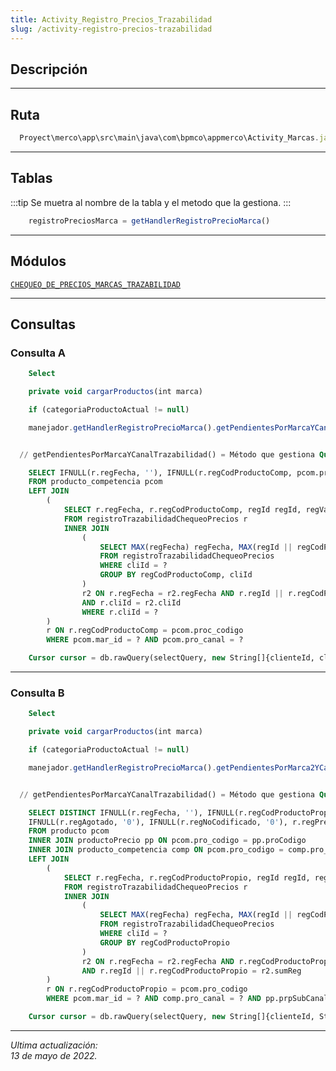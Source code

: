```yaml
---
title: Activity_Registro_Precios_Trazabilidad
slug: /activity-registro-precios-trazabilidad
---
```


## Descripción

***

## Ruta

```js
  Proyect\merco\app\src\main\java\com\bpmco\appmerco\Activity_Marcas.java
```

***

## Tablas

:::tip
Se muetra al nombre de la tabla y el metodo que la gestiona.
:::

```js title="Tabla registroPreciosMarca"
    registroPreciosMarca = getHandlerRegistroPrecioMarca()
``` 

***

## Módulos

[```CHEQUEO_DE_PRECIOS_MARCAS_TRAZABILIDAD```](../modules/modulo-44.md)

***

## Consultas

### Consulta A

```sql title="Tipo" 
    Select
```

```js title="Método desde donde se invoca"
    private void cargarProductos(int marca)
```

```js title="Condiciones"
    if (categoriaProductoActual != null)
```

```js title="Método"
    manejador.getHandlerRegistroPrecioMarca().getPendientesPorMarcaYCanalTrazabilidad(clienteMercaderistaActual, marca, objetoCliente.getCli_canal(), fecha)
```

```sql title="Query"

  // getPendientesPorMarcaYCanalTrazabilidad() = Método que gestiona Query 

    SELECT IFNULL(r.regFecha, ''), IFNULL(r.regCodProductoComp, pcom.proc_codigo), pcom.proc_nombre, IFNULL(r.regValor, '0'), IFNULL(r.regAgotado, '0'), IFNULL(r.regNoCodificado, '0'), r.regPrecioOferta, r.regTipo, IFNULL(r.regId, 0), '0', '0'
    FROM producto_competencia pcom 
    LEFT JOIN  
        (
            SELECT r.regFecha, r.regCodProductoComp, regId regId, regValor regValor, regAgotado,regNoCodificado, regPrecioOferta, regTipo
            FROM registroTrazabilidadChequeoPrecios r
            INNER JOIN
                (
                    SELECT MAX(regFecha) regFecha, MAX(regId || regCodProductoComp) sumReg, regCodProductoComp, cliId
                    FROM registroTrazabilidadChequeoPrecios
                    WHERE cliId = ?
                    GROUP BY regCodProductoComp, cliId
                ) 
                r2 ON r.regFecha = r2.regFecha AND r.regId || r.regCodProductoComp = r2.sumReg AND r.regCodProductoComp = r2.regCodProductoComp
                AND r.cliId = r2.cliId
                WHERE r.cliId = ?
        )
        r ON r.regCodProductoComp = pcom.proc_codigo
        WHERE pcom.mar_id = ? AND pcom.pro_canal = ?

    Cursor cursor = db.rawQuery(selectQuery, new String[]{clienteId, clienteId, String.valueOf(marca), canal})

```

***

### Consulta B

```sql title="Tipo" 
    Select
```

```js title="Método desde donde se invoca"
    private void cargarProductos(int marca)
```

```js title="Condiciones"
    if (categoriaProductoActual != null)
```

```js title="Método"
    manejador.getHandlerRegistroPrecioMarca().getPendientesPorMarca2YCanalYSubCanalTrazabilidad(clienteMercaderistaActual, marca, objetoCliente.getCli_canal(), objetoCliente.getCli_subCanal(), fecha)
```

```sql title="Query"

  // getPendientesPorMarcaYCanalTrazabilidad() = Método que gestiona Query 

    SELECT DISTINCT IFNULL(r.regFecha, ''), IFNULL(r.regCodProductoPropio, pcom.pro_codigo), pcom.pro_producto, IFNULL(r.regValor, '0'), 
    IFNULL(r.regAgotado, '0'), IFNULL(r.regNoCodificado, '0'), r.regPrecioOferta, r.regTipo, IFNULL(r.regId, 0), prpPrecioMin, prpPrecioMax
    FROM producto pcom
    INNER JOIN productoPrecio pp ON pcom.pro_codigo = pp.proCodigo
    INNER JOIN producto_competencia comp ON pcom.pro_codigo = comp.pro_id 
    LEFT JOIN
        (
            SELECT r.regFecha, r.regCodProductoPropio, regId regId, regValor regValor, regAgotado, regNoCodificado, regPrecioOferta, regTipo
            FROM registroTrazabilidadChequeoPrecios r
            INNER JOIN
                (
                    SELECT MAX(regFecha) regFecha, MAX(regId || regCodProductoPropio) sumReg, regCodProductoPropio
                    FROM registroTrazabilidadChequeoPrecios
                    WHERE cliId = ?
                    GROUP BY regCodProductoPropio
                )
                r2 ON r.regFecha = r2.regFecha AND r.regCodProductoPropio = r2.regCodProductoPropio
                AND r.regId || r.regCodProductoPropio = r2.sumReg
        )
        r ON r.regCodProductoPropio = pcom.pro_codigo
        WHERE pcom.mar_id = ? AND comp.pro_canal = ? AND pp.prpSubCanal = ?

    Cursor cursor = db.rawQuery(selectQuery, new String[]{clienteId, String.valueOf(marca), canal, subCanal})

```

***

*Ultima actualización:   
13 de mayo de 2022.*